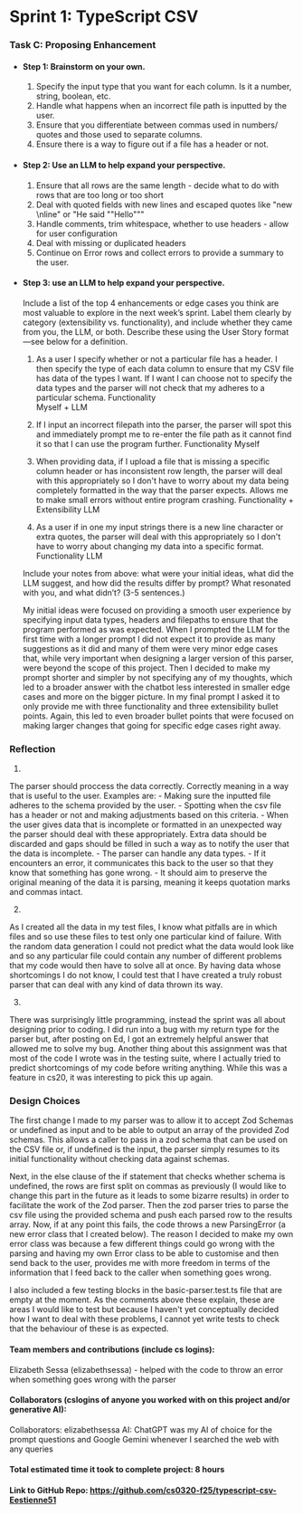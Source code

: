 # Sprint 1: TypeScript CSV

### Task C: Proposing Enhancement

- #### Step 1: Brainstorm on your own.
    1) Specify the input type that you want for each column. Is it a number, string, boolean, etc.
    2) Handle what happens when an incorrect file path is inputted by the user.
    3) Ensure that you differentiate between commas used in numbers/ quotes and those used to separate columns.
    4) Ensure there is a way to figure out if a file has a header or not.

- #### Step 2: Use an LLM to help expand your perspective.
    1) Ensure that all rows are the same length - decide what to do with rows that are too long or too short
    2) Deal with quoted fields with new lines and escaped quotes like "new \nline" or "He said ""Hello"""
    3) Handle comments, trim whitespace, whether to use headers - allow for user configuration
    4) Deal with missing or duplicated headers
    5) Continue on Error rows and collect errors to provide a summary to the user. 

- #### Step 3: use an LLM to help expand your perspective.

    Include a list of the top 4 enhancements or edge cases you think are most valuable to explore in the next week’s sprint. Label them clearly by category (extensibility vs. functionality), and include whether they came from you, the LLM, or both. Describe these using the User Story format—see below for a definition. 

    1) As a user I specify whether or not a particular file has a header. I then specify the type of each data column to ensure that my CSV file has data of the types I want. If I want I can choose not to specify the data types and the parser will not check that my adheres
    to a particular schema.
    Functionality  
    Myself + LLM

    2) If I input an incorrect filepath into the parser, the parser will spot this and immediately prompt me to re-enter the file path as it cannot find it so that I can use the program further.
    Functionality
    Myself

    3) When providing data, if I upload a file that is missing a specific column header or has inconsistent row length, the parser will deal with this appropriately so I don't have to worry about my data being completely formatted in the way that the parser expects. Allows me to make small errors without entire program crashing.
    Functionality + Extensibility 
    LLM

    4) As a user if in one my input strings there is a new line character or extra quotes, the parser will deal with this appropriately so I don't have to worry about changing my data into a specific format. 
    Functionality
    LLM

    Include your notes from above: what were your initial ideas, what did the LLM suggest, and how did the results differ by prompt? What resonated with you, and what didn’t? (3-5 sentences.) 

    My initial ideas were focused on providing a smooth user experience by specifying input data types, headers and filepaths to ensure that the program performed as was expected. When I prompted the LLM for the first time with a longer prompt I did not expect it to provide as many suggestions as it did and many of them were very minor edge cases that, while very important when designing a larger version of this parser, were beyond the scope of this project. Then I decided to make my prompt shorter and simpler by not specifying any of my thoughts, which led to a broader answer with the chatbot less interested in smaller edge cases and more on the bigger picture. In my final prompt I asked it to only provide me with three  functionality and three extensibility bullet points. Again, this led to even broader bullet points that were focused on making larger changes that going for specific edge cases right away. 

### Reflection
1) 
The parser should proccess the data correctly. Correctly meaning in a way that is useful to the user. Examples are:
    - Making sure the inputted file adheres to the schema provided by the user.
    - Spotting when the csv file has a header or not and making adjustments based on this criteria.
    - When the user gives data that is incomplete or formatted in an unexpected way the parser should deal with these appropriately. Extra   data should be discarded and gaps should be filled in such a way as to notify the user that the data is incomplete.
    - The parser can handle any data types.
    - If it encounters an error, it communicates this back to the user so that they know that something has gone wrong.
    - It should aim to preserve the original meaning of the data it is parsing, meaning it keeps quotation marks and commas intact.

2) 
As I created all the data in my test files, I know what pitfalls are in which files and so use these files to test only one particular 
kind of failure. With the random data generation I could not predict what the data would look like and so any particular file could 
contain any number of different problems that my code would then have to solve all at once. By having data whose shortcomings I do
not know, I could test that I have created a truly robust parser that can deal with any kind of data thrown its way.

3) 
There was surprisingly little programming, instead the sprint was all about designing prior to coding. I did run into a bug with my return 
type for the parser but, after posting on Ed, I got an extremely helpful answer that allowed me to solve my bug. Another thing about
this assignment was that most of the code I wrote was in the testing suite, where I actually tried to predict shortcomings of my code 
before writing anything. While this was a feature in cs20, it was interesting to pick this up again. 

### Design Choices
The first change I made to my parser was to allow it to accept Zod Schemas or undefined as input and to be able to output an array of the provided Zod schemas. This allows a caller to pass in a zod schema that can be used on the CSV file or, if undefined is the input, the parser simply resumes to its initial functionality without checking data against schemas. 

Next, in the else clause of the if statement that checks whether schema is undefined, the rows are first split on commas as previously 
(I would like to change this part in the future as it leads to some bizarre results) in order to facilitate the work of the Zod parser. Then the zod parser tries to parse the csv file using the provided schema and push each parsed row to the results array. Now, if at any point this fails, the code throws a new ParsingError (a new error class that I created below). The reason I decided to make my own error class was because a few different things could go wrong with the parsing and having my own Error class to be able to customise and then send back to the user, provides me with more freedom in terms of the information that I feed back to the caller when something goes wrong.

I also included a few testing blocks in the basic-parser.test.ts file that are empty at the moment. As the comments above these explain, these are areas I would like to test but because I haven't yet conceptually decided how I want to deal with these problems, I cannot yet write tests to check that the behaviour of these is as expected. 

#### Team members and contributions (include cs logins):
Elizabeth Sessa (elizabethsessa) - helped with the code to throw an error when something goes wrong with the parser

#### Collaborators (cslogins of anyone you worked with on this project and/or generative AI): 
Collaborators: elizabethsessa
AI: ChatGPT was my AI of choice for the prompt questions and Google Gemini whenever I searched the web with any queries

#### Total estimated time it took to complete project: 8 hours
#### Link to GitHub Repo: https://github.com/cs0320-f25/typescript-csv-Eestienne51
